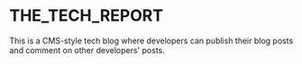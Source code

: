 # THE_TECH_REPORT
This is a CMS-style tech blog where developers can publish their blog posts and comment on other developers' posts.
